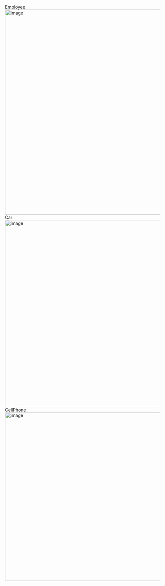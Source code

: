 Employee
<img width="1680" height="666" alt="image" src="https://github.com/user-attachments/assets/0089a886-f9d0-4c6a-bc89-d008a94f2aaf" />
Car 
<img width="1804" height="607" alt="image" src="https://github.com/user-attachments/assets/00b24637-556d-4421-93a3-e9497fc0cbfd" />
CellPhone
<img width="1389" height="547" alt="image" src="https://github.com/user-attachments/assets/9f80aabe-7558-4572-aaa7-7d0c720bf5bc" />
